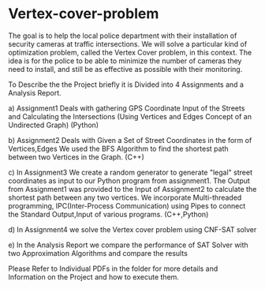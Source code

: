 # Vertex-cover-problem

The goal is to help the local police department with their installation of security cameras at traffic intersections. We will solve a particular kind of optimization problem, called the Vertex Cover problem, in this context. The idea is for the police to be able to minimize the number of cameras they need to install, and still be as effective as possible with their monitoring.

To Describe the the Project briefly it is Divided into 4 Assignments and a Analysis Report.

a) Assignment1 Deals with gathering GPS Coordinate Input of the Streets and Calculating the Intersections (Using Vertices and Edges Concept of an Undirected Graph) (Python)

b) Assignment2 Deals with Given a Set of Street Coordinates in the form of Vertices,Edges We used the BFS Algorithm to find the shortest path between two Vertices in the Graph. (C++)

c) In Assignment3 We create a random generator to generate "legal" street coordinates as input to our Python program from assignment1. The Output from Assignment1 was provided to the Input of Assignment2 to calculate the shortest path between any two vertices. We incorporate Multi-threaded programming, IPC(Inter-Process Communication) using Pipes to connect the Standard Output,Input of various programs. (C++,Python)

d) In Assignment4 we solve the Vertex cover problem using CNF-SAT solver

e) In the Analysis Report we compare the performance of SAT Solver with two Approximation Algorithms and compare the results

Please Refer to Individual PDFs in the folder for more details and Information on the Project and how to execute them.
